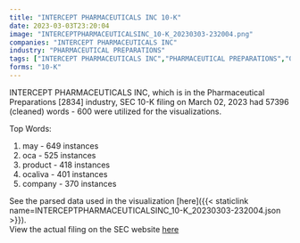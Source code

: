 ```yaml
---
title: "INTERCEPT PHARMACEUTICALS INC 10-K"
date: 2023-03-03T23:20:04
image: "INTERCEPTPHARMACEUTICALSINC_10-K_20230303-232004.png"
companies: "INTERCEPT PHARMACEUTICALS INC"
industry: "PHARMACEUTICAL PREPARATIONS"
tags: ["INTERCEPT PHARMACEUTICALS INC","PHARMACEUTICAL PREPARATIONS","03-02-2023","10-K"]
forms: "10-K"
---
```

INTERCEPT PHARMACEUTICALS INC, which is in the Pharmaceutical Preparations [2834] industry, SEC 10-K filing on March 02, 2023 had 57396 (cleaned) words - 600 were utilized for the visualizations.

Top Words:
1. may - 649 instances
2. oca - 525 instances
3. product - 418 instances
4. ocaliva - 401 instances
5. company - 370 instances


See the parsed data used in the visualization [here]({{< staticlink name=INTERCEPTPHARMACEUTICALSINC_10-K_20230303-232004.json >}}).  
View the actual filing on the SEC website [here](https://www.sec.gov/Archives/edgar/data/1270073/0001558370-23-002693.txt)